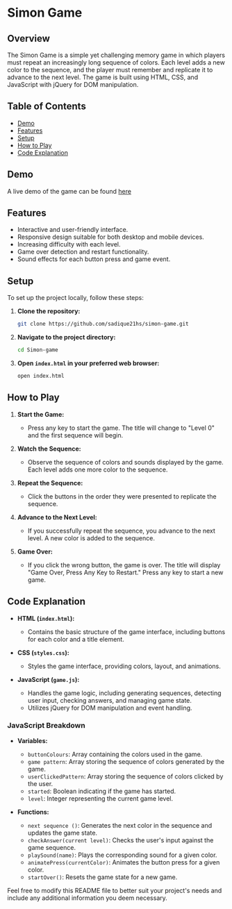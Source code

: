 
# Simon Game

## Overview
The Simon Game is a simple yet challenging memory game in which players must repeat an increasingly long sequence of colors. Each level adds a new color to the sequence, and the player must remember and replicate it to advance to the next level. The game is built using HTML, CSS, and JavaScript with jQuery for DOM manipulation.

## Table of Contents
- [Demo](#demo)
- [Features](#features)
- [Setup](#setup)
- [How to Play](#how-to-play)
- [Code Explanation](#code-explanation)
  
## Demo
A live demo of the game can be found [here](https://sadique21hs.github.io/Simon-Game/)

## Features
- Interactive and user-friendly interface.
- Responsive design suitable for both desktop and mobile devices.
- Increasing difficulty with each level.
- Game over detection and restart functionality.
- Sound effects for each button press and game event.

## Setup
To set up the project locally, follow these steps:

1. **Clone the repository:**
    ```bash
    git clone https://github.com/sadique21hs/simon-game.git
    ```
2. **Navigate to the project directory:**
    ```bash
    cd Simon-game
    ```
3. **Open `index.html` in your preferred web browser:**
    ```bash
    open index.html
    ```

## How to Play
1. **Start the Game:**
   - Press any key to start the game. The title will change to "Level 0" and the first sequence will begin.

2. **Watch the Sequence:**
   - Observe the sequence of colors and sounds displayed by the game. Each level adds one more color to the sequence.

3. **Repeat the Sequence:**
   - Click the buttons in the order they were presented to replicate the sequence.

4. **Advance to the Next Level:**
   - If you successfully repeat the sequence, you advance to the next level. A new color is added to the sequence.

5. **Game Over:**
   - If you click the wrong button, the game is over. The title will display "Game Over, Press Any Key to Restart." Press any key to start a new game.

## Code Explanation
- **HTML (`index.html`):**
  - Contains the basic structure of the game interface, including buttons for each color and a title element.

- **CSS (`styles.css`):**
  - Styles the game interface, providing colors, layout, and animations.

- **JavaScript (`game.js`):**
  - Handles the game logic, including generating sequences, detecting user input, checking answers, and managing game state.
  - Utilizes jQuery for DOM manipulation and event handling.

### JavaScript Breakdown
- **Variables:**
  - `buttonColours`: Array containing the colors used in the game.
  - `game pattern`: Array storing the sequence of colors generated by the game.
  - `userClickedPattern`: Array storing the sequence of colors clicked by the user.
  - `started`: Boolean indicating if the game has started.
  - `level`: Integer representing the current game level.

- **Functions:**
  - `next sequence ()`: Generates the next color in the sequence and updates the game state.
  - `checkAnswer(current level)`: Checks the user's input against the game sequence.
  - `playSound(name)`: Plays the corresponding sound for a given color.
  - `animatePress(currentColor)`: Animates the button press for a given color.
  - `startOver()`: Resets the game state for a new game.


Feel free to modify this README file to better suit your project's needs and include any additional information you deem necessary.
